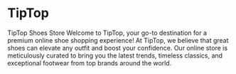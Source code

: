 # TipTop
TipTop Shoes Store Welcome to TipTop, your go-to destination for a premium online shoe shopping experience! At TipTop, we believe that great shoes can elevate any outfit and boost your confidence. Our online store is meticulously curated to bring you the latest trends, timeless classics, and exceptional footwear from top brands around the world.
